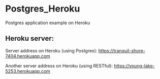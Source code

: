 # Postgres_Heroku

Postgres application example on Heroku

## Heroku server:

Server address on Heroku (using Postgres): https://tranquil-shore-7404.herokuapp.com

Another server address on Heroku (using RESTful): https://young-lake-5253.herokuapp.com

